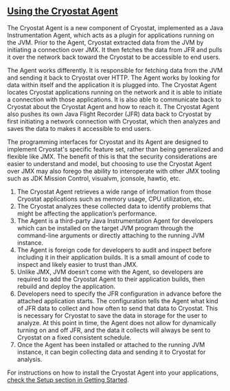 ## [Using the Cryostat Agent](#using-the-cryostat-agent)

The Cryostat Agent is a new component of Cryostat, implemented as a Java Instrumentation Agent, which acts as a plugin for applications running on the JVM. Prior to the Agent, Cryostat extracted data from the JVM by initiating a connection over JMX. It then fetches the data from JFR and pulls it over the network back toward the Cryostat to be accessible to end users.

The Agent works differently. It is responsible for fetching data from the JVM and sending it back to Cryostat over HTTP. The Agent works by looking for data within itself and the application it is plugged into. The Cryostat Agent locates Cryostat applications running on the network and it is able to initiate a connection with those applications. It is also able to communicate back to Cryostat about the Cryostat Agent and how to reach it. The Cryostat Agent also pushes its own Java Flight Recorder (JFR) data back to Cryostat by first initiating a network connection with Cryostat, which then analyzes and saves the data to makes it accessible to end users.

The programming interfaces for Cryostat and its Agent are designed to implement Cryostat's specific feature set, rather than being generalized and flexible like JMX. The benefit of this is that the security considerations are easier to understand and model, but choosing to use the Cryostat Agent over JMX may also forego the ability to interoperate with other JMX tooling such as JDK Mission Control, visualvm, jconsole, hawtio, etc.

<ol>
    <li>The Cryostat Agent retrieves a wide range of information from those Cryostat applications such as memory usage, CPU utilization, etc. </li>
    <li>The Cryostat analyzes these collected data to identify problems that might be affecting the application’s performance.</li>
    <li>The Agent is a third-party Java Instrumentation Agent for developers which can be installed on the target JVM program through the command-line arguments or directly attaching to the running JVM instance.</li>
    <li>The Agent is foreign code for developers to audit and inspect before including it in their application builds. It is a small amount of code to inspect and likely easier to trust than JMX.</li>
    <li>Unlike JMX, JVM doesn’t come with the Agent, so developers are required to add the Cryostat Agent to their application builds, then rebuild and deploy the application.</li>
    <li>Developers need to specify the JFR configuration in advance before the attached application starts. The configuration tells the Agent what kind of JFR data to collect and how often to send that data to Cryostat. This is necessary for Cryostat to save the data in storage for the user to analyze. At this point in time, the Agent does not allow for dynamically turning on and off JFR, and the data it collects will always be sent to Cryostat on a fixed consistent schedule.</li>
    <li>Once the Agent has been installed or attached to the running JVM instance, it can begin collecting data and sending it to Cryostat for analysis.</li>
</ol>

For instructions on how to install the Cryostat Agent into your applications, [check the Setup section in Getting Started](/get-started/#using-the-cryostat-agent).
